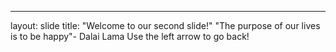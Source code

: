 ---
layout: slide
title: "Welcome to our second slide!"
"The purpose of our lives is to be happy"- Dalai Lama
Use the left arrow to go back!
